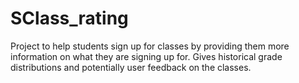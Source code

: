 # SClass_rating

Project to help students sign up for classes by providing them more information on what they are signing up for. Gives historical grade distributions and potentially user feedback on the classes. 